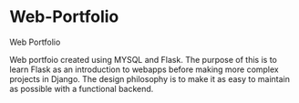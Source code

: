 # Web-Portfolio
Web Portfolio


Web portfoio created using MYSQL and Flask. The purpose of this is to learn Flask as an introduction to webapps before making
more complex projects in Django. The design philosophy is to make it as easy to maintain as possible with a functional backend.
